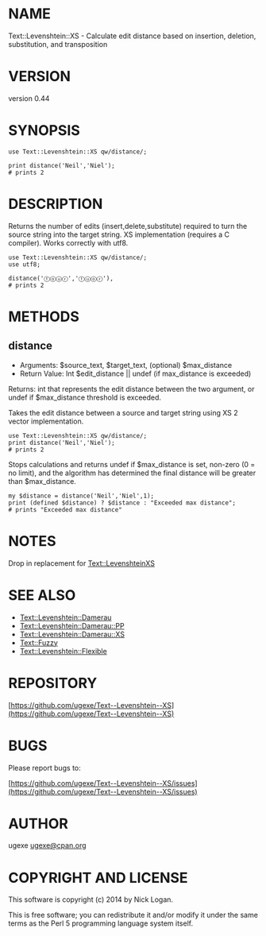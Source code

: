 # NAME

Text::Levenshtein::XS - Calculate edit distance based on insertion, deletion, substitution, and transposition

# VERSION

version 0.44

# SYNOPSIS

    use Text::Levenshtein::XS qw/distance/;

    print distance('Neil','Niel');
    # prints 2

# DESCRIPTION

Returns the number of edits (insert,delete,substitute) required to turn the source string into the target string. XS implementation (requires a C compiler). Works correctly with utf8.

    use Text::Levenshtein::XS qw/distance/;
    use utf8;

    distance('ⓕⓞⓤⓡ','ⓕⓤⓞⓡ'), 
    # prints 2

# METHODS

## distance

- Arguments: $source\_text, $target\_text, (optional) $max\_distance
- Return Value: Int $edit\_distance || undef (if max\_distance is exceeded)

Returns: int that represents the edit distance between the two argument, or undef if $max\_distance threshold is exceeded.

Takes the edit distance between a source and target string using XS 2 vector implementation.

    use Text::Levenshtein::XS qw/distance/;
    print distance('Neil','Niel');
    # prints 2

Stops calculations and returns undef if $max\_distance is set, non-zero (0 = no limit), and the algorithm has determined the final distance will be greater than $max\_distance.

    my $distance = distance('Neil','Niel',1);
    print (defined $distance) ? $distance : "Exceeded max distance";
    # prints "Exceeded max distance"

# NOTES

Drop in replacement for [Text::LevenshteinXS](https://metacpan.org/pod/Text::LevenshteinXS)

# SEE ALSO

- [Text::Levenshtein::Damerau](https://metacpan.org/pod/Text::Levenshtein::Damerau)
- [Text::Levenshtein::Damerau::PP](https://metacpan.org/pod/Text::Levenshtein::Damerau::PP)
- [Text::Levenshtein::Damerau::XS](https://metacpan.org/pod/Text::Levenshtein::Damerau::XS)
- [Text::Fuzzy](https://metacpan.org/pod/Text::Fuzzy)
- [Text::Levenshtein::Flexible](https://metacpan.org/pod/Text::Levenshtein::Flexible)

# REPOSITORY

[https://github.com/ugexe/Text--Levenshtein--XS](https://github.com/ugexe/Text--Levenshtein--XS)

# BUGS

Please report bugs to:

[https://github.com/ugexe/Text--Levenshtein--XS/issues](https://github.com/ugexe/Text--Levenshtein--XS/issues)

# AUTHOR

ugexe <ugexe@cpan.org>

# COPYRIGHT AND LICENSE

This software is copyright (c) 2014 by Nick Logan.

This is free software; you can redistribute it and/or modify it under
the same terms as the Perl 5 programming language system itself.
